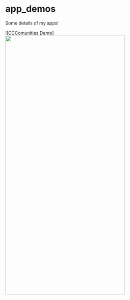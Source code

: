 # app_demos
Some details of my apps! 

![CCComunities Demo]<img src="/CCCommunitiesDemo.gif" width="375" height="812">
